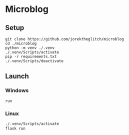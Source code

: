 # Microblog

## Setup

``` batch
git clone https://github.com/jorektheglitch/microblog
cd ./microblog
python -m venv ./.venv
./.venv/Scripts/activate
pip -r requirements.txt
./.venv/Scripts/deactivate
```

## Launch

### Windows

``` batch
run
```

### Linux

``` bash
./.venv/Scripts/activate
flask run
```
